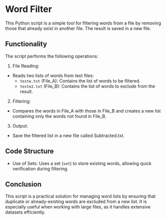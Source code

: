 # Word Filter
  This Python script is a simple tool for filtering words from a file by removing those that already exist in another file. The result is saved in a new file.

## Functionality
  The script performs the following operations:

1. File Reading:
- Reads two lists of words from text files:
  - `teste.txt` (File_A): Contains the list of words to be filtered.
  - `teste2.txt`  (File_B): Contains the list of words to exclude from the result.

2. Filtering:
- Compares the words in File_A with those in File_B and creates a new list containing only the words not found in File_B.

3. Output:
- Save the filtered list in a new file called Subtracted.txt.

## Code Structure

- Use of Sets: Uses a set (`set`) to store existing words, allowing quick verification during filtering.

## Conclusion
  This script is a practical solution for managing word lists by ensuring that duplicate or already-existing words are excluded from a new list. It is especially useful when working with large files, as it handles extensive datasets efficiently.